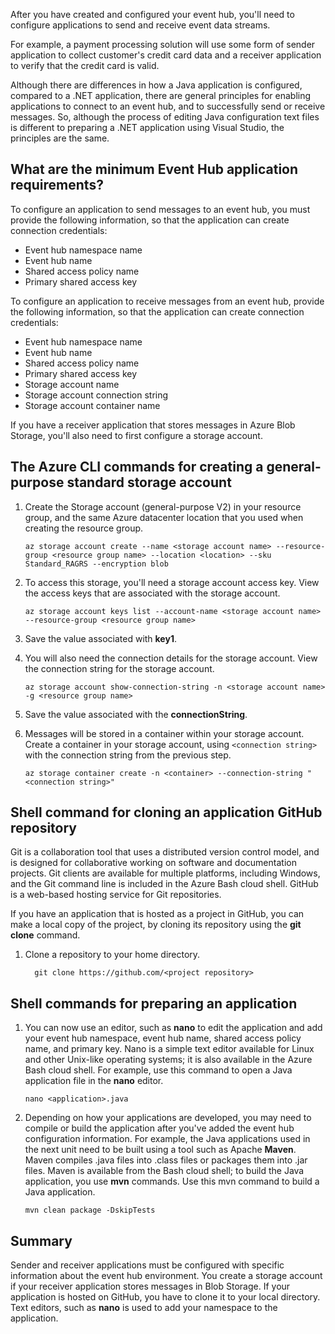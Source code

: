 After you have created and configured your event hub, you'll need to configure applications to send and receive event data streams.

For example, a payment processing solution will use some form of sender application to collect customer's credit card data and a receiver application to verify that the credit card is valid.

Although there are differences in how a Java application is configured, compared to a .NET application, there are general principles for enabling applications to connect to an event hub, and to successfully send or receive messages. So, although the process of editing Java configuration text files is different to preparing a .NET application using Visual Studio, the principles are the same.

## What are the minimum Event Hub application requirements?

To configure an application to send messages to an event hub, you must provide the following information, so that the application can create connection credentials:

- Event hub namespace name
- Event hub name
- Shared access policy name
- Primary shared access key

To configure an application to receive messages from an event hub, provide the following information, so that the application can create connection credentials:

- Event hub namespace name
- Event hub name
- Shared access policy name
- Primary shared access key
- Storage account name
- Storage account connection string
- Storage account container name

If you have a receiver application that stores messages in Azure Blob Storage, you'll also need to first configure a storage account.

## The Azure CLI commands for creating a general-purpose standard storage account

1. Create the Storage account (general-purpose V2) in your resource group, and the same Azure datacenter location that you used when creating the resource group.

    ```azurecli
    az storage account create --name <storage account name> --resource-group <resource group name> --location <location> --sku Standard_RAGRS --encryption blob
    ```

1. To access this storage, you'll need a storage account access key. View the access keys that are associated with the storage account.

    ```azurecli
    az storage account keys list --account-name <storage account name> --resource-group <resource group name>
    ```

1. Save the value associated with **key1**.

1. You will also need the connection details for the storage account. View the connection string for the storage account.

    ```azurecli
    az storage account show-connection-string -n <storage account name> -g <resource group name>
    ```

1. Save the value associated with the **connectionString**.

1. Messages will be stored in a container within your storage account. Create a container in your storage account, using `<connection string>` with the connection string from the previous step.

    ```azurecli
    az storage container create -n <container> --connection-string "<connection string>"
    ```

## Shell command for cloning an application GitHub repository

Git is a collaboration tool that uses a distributed version control model, and is designed for collaborative working on software and documentation projects. Git clients are available for multiple platforms, including Windows, and the Git command line is included in the Azure Bash cloud shell. GitHub is a web-based hosting service for Git repositories. 

If you have an application that is hosted as a project in GitHub, you can make a local copy of the project, by cloning its repository using the **git clone** command.

1. Clone a repository to your home directory.

    ```azurecli
      git clone https://github.com/<project repository>
    ```

## Shell commands for preparing an application

1. You can now use an editor, such as **nano** to edit the application and add your event hub namespace, event hub name, shared access policy name, and primary key. Nano is a simple text editor available for Linux and other Unix-like operating systems; it is also available in the Azure Bash cloud shell. For example, use this command to open a Java application file in the **nano** editor.

    ```azurecli
    nano <application>.java
    ```

1. Depending on how your applications are developed, you may need to compile or build the application after you've added the event hub configuration information. For example, the Java applications used in the next unit need to be built using a tool such as Apache **Maven**. Maven compiles .java files into .class files or packages them into .jar files. Maven is available from the Bash cloud shell; to build the Java application, you use **mvn** commands. Use this mvn command to build a Java  application.

    ```azurecli
    mvn clean package -DskipTests
    ```

## Summary

Sender and receiver applications must be configured with specific information about the event hub environment. You create a storage account if your receiver application stores messages in Blob Storage. If your application is hosted on GitHub, you have to clone it to your local directory. Text editors, such as **nano** is used to  add your namespace to the application.